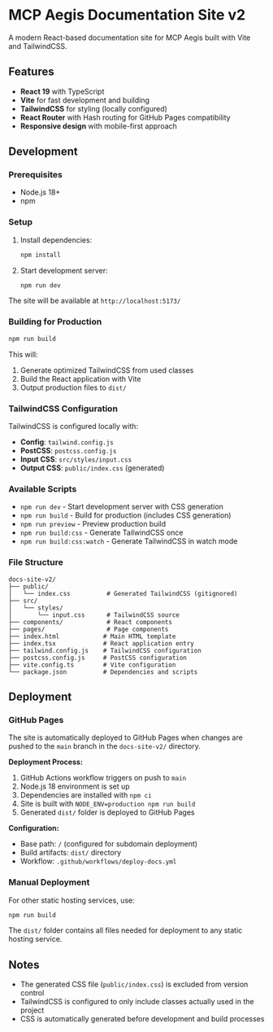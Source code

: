# MCP Aegis Documentation Site v2

A modern React-based documentation site for MCP Aegis built with Vite and TailwindCSS.

## Features

- **React 19** with TypeScript
- **Vite** for fast development and building
- **TailwindCSS** for styling (locally configured)
- **React Router** with Hash routing for GitHub Pages compatibility
- **Responsive design** with mobile-first approach

## Development

### Prerequisites

- Node.js 18+
- npm

### Setup

1. Install dependencies:
   ```bash
   npm install
   ```

2. Start development server:
   ```bash
   npm run dev
   ```

The site will be available at `http://localhost:5173/`

### Building for Production

```bash
npm run build
```

This will:
1. Generate optimized TailwindCSS from used classes
2. Build the React application with Vite
3. Output production files to `dist/`

### TailwindCSS Configuration

TailwindCSS is configured locally with:

- **Config**: `tailwind.config.js`
- **PostCSS**: `postcss.config.js`  
- **Input CSS**: `src/styles/input.css`
- **Output CSS**: `public/index.css` (generated)

### Available Scripts

- `npm run dev` - Start development server with CSS generation
- `npm run build` - Build for production (includes CSS generation)
- `npm run preview` - Preview production build
- `npm run build:css` - Generate TailwindCSS once
- `npm run build:css:watch` - Generate TailwindCSS in watch mode

### File Structure

```
docs-site-v2/
├── public/
│   └── index.css          # Generated TailwindCSS (gitignored)
├── src/
│   └── styles/
│       └── input.css      # TailwindCSS source
├── components/            # React components
├── pages/                 # Page components
├── index.html            # Main HTML template
├── index.tsx             # React application entry
├── tailwind.config.js    # TailwindCSS configuration
├── postcss.config.js     # PostCSS configuration
├── vite.config.ts        # Vite configuration
└── package.json          # Dependencies and scripts
```

## Deployment

### GitHub Pages

The site is automatically deployed to GitHub Pages when changes are pushed to the `main` branch in the `docs-site-v2/` directory.

**Deployment Process:**
1. GitHub Actions workflow triggers on push to `main`
2. Node.js 18 environment is set up
3. Dependencies are installed with `npm ci`
4. Site is built with `NODE_ENV=production npm run build`
5. Generated `dist/` folder is deployed to GitHub Pages

**Configuration:**
- Base path: `/` (configured for subdomain deployment)
- Build artifacts: `dist/` directory
- Workflow: `.github/workflows/deploy-docs.yml`

### Manual Deployment

For other static hosting services, use:

```bash
npm run build
```

The `dist/` folder contains all files needed for deployment to any static hosting service.

## Notes

- The generated CSS file (`public/index.css`) is excluded from version control
- TailwindCSS is configured to only include classes actually used in the project
- CSS is automatically generated before development and build processes
